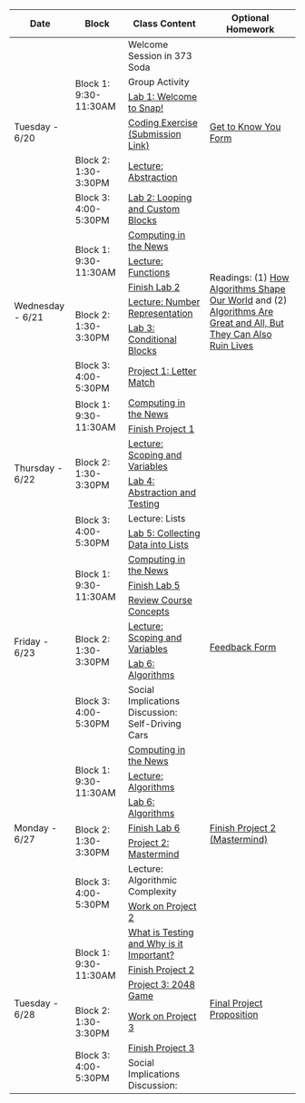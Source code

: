 <table class="table table-bordered schedule-table">
  <thead>
    <tr>
      <th>Date</th>
      <th>Block</th>
      <th>Class Content</th>
      <th>Optional Homework</th>
    </tr>
  </thead>
  <tbody class="js-scheduleContent">
    <tr>
      <td rowspan = "6">Tuesday - 6/20</td>
      <td rowspan = "4">Block 1: 9:30-11:30AM</td>
      <td>Welcome Session in 373 Soda</td>
      <td rowspan = "6"><a href="tinyurl.com/bjc-hw0">Get to Know You Form</a></td>
    </tr>
    <tr>
        <td> Group Activity </td>
    </tr>
    <tr>
      <td><a href="https://cs10.org/bjc-r/topic/topic.html?topic=berkeley_bjc/intro_pair/1-introduction.topic&course=cs10_su19.html&novideo&noreading&noassignment">Lab 1: Welcome to Snap! </a></td>
    </tr>
    <tr>
      <td><a href="/bjc-su22-blue/assignment?https://docs.google.com/document/d/e/2PACX-1vRbp8hpJkSWe7-FpmNcia2FGLCZFpitCkcwd5pK0WkSQzjBX5APQU4ZyYVBVRBRXfccFXDfjMAZVd4s/pub">Coding Exercise</a><a href="https://forms.gle/9Uf1f9cwTjHMivUC7"> (Submission Link)</a></td>
    </tr>
    <tr>
      <td rowspan = "1">Block 2: 1:30-3:30PM</td>
      <td><a href="https://docs.google.com/presentation/d/1Wa8JfDETEXlZJr4ZRNpA99H7Ugk9RjPjn6fYICjixtI/edit#slide=id.p">Lecture: Abstraction</a></td>
    </tr>
    <tr>
      <td>Block 3: 4:00-5:30PM</td>
      <td><a href="https://cs10.org/bjc-r/topic/topic.html?topic=berkeley_bjc/intro_pair/2-loops-variables.topic&course=cs10_fa19.html&novideo&noreading&noassignment">Lab 2: Looping and Custom Blocks</a></td>
    </tr>
    <tr>
      <td rowspan = "6">Wednesday - 6/21</td>
      <td rowspan = "3">Block 1: 9:30-11:30AM</td>
          <td><a href="https://www.sciencedaily.com/releases/2022/06/220621141746.htm">Computing in the News</a></td>
      <td rowspan = "6"><bd>Readings: (1) </bd><a href="https://www.ted.com/talks/kevin_slavin_how_algorithms_shape_our_world">How Algorithms Shape Our World</a><bd> and (2) </bd> <bd><a href="https://www.wired.com/2014/11/algorithms-great-can-also-ruin-lives/">Algorithms Are Great and All, But They Can Also Ruin Lives</a></bd></td>
    </tr>
    <tr>
        <td><a href="https://docs.google.com/presentation/d/1tvq8Y_PRBZxwBq3cJsCuUzLfnniSFi4K6tRgLTMvcmg/edit#slide=id.g134bac17395_0_213">Lecture: Functions</a></td>
    </tr>
    <tr>
        <td><a href="https://cs10.org/bjc-r/topic/topic.html?topic=berkeley_bjc/intro_pair/2-loops-variables.topic&course=cs10_fa19.html&novideo&noreading&noassignment">Finish Lab 2</a></td>
    </tr>
    <tr>
      <td rowspan = "2">Block 2: 1:30-3:30PM</td>
            <td><a href="https://cs10.org/bjc-r/topic/topic.html?topic=berkeley_bjc/lists/lists-I.topic&course=bjc-su22-blue.html&novideo&noreading&noassignment">Lecture: Number Representation</a></td>
    </tr>
    <tr>
        <td><a href="tinyurl.com/bjc-lab3">Lab 3: Conditional Blocks</a></td>
    <tr>
      <td>Block 3: 4:00-5:30PM</td>
      <td><a href="https://docs.google.com/document/d/1Mj_UCUmpN_0Af9FQYyu7yqwfPbRrduK6i2-4vOtLtX8/">Project 1: Letter Match </a></td>
    </tr>
    <tr>
      <td rowspan = "6">Thursday - 6/22</td>
      <td rowspan = "2">Block 1: 9:30-11:30AM</td>
      <td><a href="https://www.businessinsider.com/transcript-of-sentient-google-ai-chatbot-was-edited-for-readability-2022-6">Computing in the News</a></td>
      <td rowspan = "6"></td>
    </tr>
    <tr>
      <td><a href="/bjc-su22-gold/assignment?tinyurl.com/bjc-project1">Finish Project 1 </a></td>
    </tr>
    <tr>
      <td rowspan = "2">Block 2: 1:30-3:30PM</td>
      <td><a href="https://docs.google.com/presentation/d/1QsbPPut9yjKdNkq1bdSO7hJPs_0r8zKCWitIPTemgJ0/edit#slide=id.g134a59282cb_0_22">Lecture: Scoping and Variables</a></td>
    </tr>
    <tr>
      <td><a href="tinyurl.com/bjc-lab4">Lab 4: Abstraction and Testing</a></td>
    </tr>
    <tr>
      <td rowspan = "2">Block 3: 4:00-5:30PM</td>
      <td>Lecture: Lists</td>
    </tr>
    <tr>
      <td><a href="https://cs10.org/bjc-r/topic/topic.html?topic=berkeley_bjc/lists/lists-I.topic&course=cs10_fa20.html&novideo&noreading&noassignment">Lab 5: Collecting Data into Lists</a></td>
    </tr>
    <tr>
      <td rowspan = "6">Friday - 6/23</td>
      <td rowspan = "3">Block 1: 9:30-11:30AM</td>
      <td><a href="">Computing in the News</a></td>
      <td rowspan = "6"><a href="https://forms.gle/WuyQrfzaoNQBqh1T6">Feedback Form</a></td>
    </tr>
    <tr>
        <td><a href="https://cs10.org/bjc-r/topic/topic.html?topic=berkeley_bjc/lists/lists-I.topic&course=cs10_fa20.html&novideo&noreading&noassignment">Finish Lab 5</a></td>
    </tr>
    <tr>
        <td><a href="https://docs.google.com/presentation/d/16-b4WhRFpN09x0kf3wM83VuNDXOjPpooYMfZA5ZIa84/edit#slide=id.g13652fb578e_0_263">Review Course Concepts</a></td>
    </tr>
    <tr>
      <td rowspan = "2">Block 2: 1:30-3:30PM</td>
      <td><a href="https://docs.google.com/presentation/d/1QsbPPut9yjKdNkq1bdSO7hJPs_0r8zKCWitIPTemgJ0/edit#slide=id.g134a59282cb_0_22">Lecture: Scoping and Variables</a></td>
    </tr>
    <tr>
      <td><a href="https://cs10.org/bjc-r/topic/topic.html?topic=berkeley_bjc/areas/algorithms.topic&course=cs10_fa20.html&novideo&noreading&noassignment">Lab 6: Algorithms</a></td>
    </tr>
    <tr>
      <td rowspan = "1">Block 3: 4:00-5:30PM</td>
      <td>Social Implications Discussion: Self-Driving Cars</td>
    </tr>
    <tr>
      <td rowspan = "7">Monday - 6/27</td>
      <td rowspan = "3">Block 1: 9:30-11:30AM</td>
      <td> <a href="https://www.sciencedaily.com/releases/2022/06/220621141810.htm">Computing in the News</a></td>
      <td rowspan = "7"><a href="https://tinyurl.com/bjc-proj2">Finish Project 2 (Mastermind)</a></td>
    </tr>
    <tr>
      <td><a href="https://docs.google.com/presentation/d/1c1f9ONmhIxLDdOB1ITnUSPCa9skhCHRUbO5TmJeXJy0/edit#slide=id.g137bfd8e341_0_210">Lecture: Algorithms</a></td>
    </tr>
    <tr>    
        <td><a href="https://cs10.org/bjc-r/topic/topic.html?topic=berkeley_bjc/areas/algorithms.topic&course=cs10_fa20.html&novideo&noreading&noassignment">Lab 6: Algorithms</a></td>
    </tr>
    <tr>
     <td rowspan = "2">Block 2: 1:30-3:30PM</td>
        <td><a href="https://cs10.org/bjc-r/topic/topic.html?topic=berkeley_bjc/areas/algorithms.topic&course=cs10_fa20.html&novideo&noreading&noassignment">Finish Lab 6</a></td>
    </tr>
    <tr>    
        <td><a href="https://docs.google.com/document/d/1ORY7lorv_MnSzArSXzbbmEutp3Ns15uIxaWWBmd1OPM/edit#heading=h.8j668vtsblnv">Project 2: Mastermind</a></td>
    </tr>
    <tr>
      <td rowspan = "2">Block 3: 4:00-5:30PM</td>
        <td>Lecture: Algorithmic Complexity</td>
    </tr>
    <tr>
        <td><a href="https://docs.google.com/document/d/1ORY7lorv_MnSzArSXzbbmEutp3Ns15uIxaWWBmd1OPM/edit#heading=h.8j668vtsblnv">Work on Project 2</a></td>
    </tr>
<tr>
      <td rowspan = "6">Tuesday - 6/28</td>
      <td rowspan = "3">Block 1: 9:30-11:30AM</td>
      <td><a href="https://www.youtube.com/watch?time_continue=14&v=TDynSmrzpXw&feature=emb_logo">What is Testing and Why is it Important?</a></td>
      <td rowspan = "6"><a href="https://forms.gle/SSWovRYMpULtfzzA9">Final Project Proposition</a></td>
    </tr>
    <tr>
      <td><a href="https://docs.google.com/document/d/1ORY7lorv_MnSzArSXzbbmEutp3Ns15uIxaWWBmd1OPM/edit#heading=h.8j668vtsblnv">Finish Project 2</a></td>
    </tr>
    <tr>
      <td><a href="https://docs.google.com/document/d/1ACKaAAtItEYB7MMBGgN3jxEMBuSBLbRnJmFrx32YG2I/edit#">Project 3: 2048 Game</a></td>
    </tr>
    <tr>
      <td rowspan = "1">Block 2: 1:30-3:30PM</td>
        <td><a href="https://docs.google.com/document/d/1ACKaAAtItEYB7MMBGgN3jxEMBuSBLbRnJmFrx32YG2I/edit#">Work on Project 3</a></td>  
    </tr>
    <tr>
      <td rowspan = "2">Block 3: 4:00-5:30PM</td>
      <td><a href="https://docs.google.com/document/d/1ACKaAAtItEYB7MMBGgN3jxEMBuSBLbRnJmFrx32YG2I/edit#">Finish Project 3</a></td>
    </tr>
    <tr>
        <td>Social Implications Discussion: </td>
    </tr>
    </tbody>
</table>
